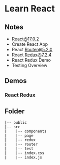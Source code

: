 # Learn React

## Notes

- React@17.0.2
- Create React App
- React Router@5.2.0
- React Redux@7.2.4
- React Redux Demo
- Testing Overview

## Demos

### React Redux

## Folder
```
|-- public
|-- src
|    |-- components
|    |-- page
|    |-- redux
|    |-- router
|    |-- test
|    |-- index.css
|    |-- index.js
```

```